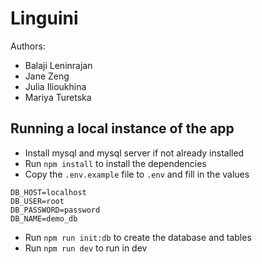 # Linguini

Authors:

- Balaji Leninrajan
- Jane Zeng
- Julia Ilioukhina
- Mariya Turetska

## Running a local instance of the app

- Install mysql and mysql server if not already installed
- Run `npm install` to install the dependencies
- Copy the `.env.example` file to `.env` and fill in the values

```env
DB_HOST=localhost
DB_USER=root
DB_PASSWORD=password
DB_NAME=demo_db
```

- Run `npm run init:db` to create the database and tables
- Run `npm run dev` to run in dev
